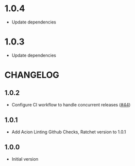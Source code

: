 # 1.0.4

* Update dependencies

# 1.0.3

* Update dependencies

# CHANGELOG

## 1.0.2

* Configure CI workflow to handle concurrent releases ([#44](https://github.com/alphagov/siteimprove_api_client/pull/44))

## 1.0.1

* Add Acion Linting Github Checks, Ratchet version to 1.0.1

## 1.0.0

* Initial version